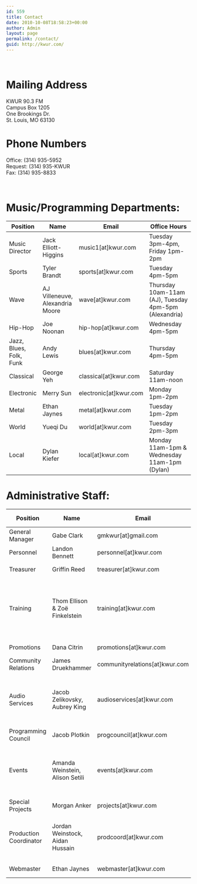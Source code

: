 ```yaml
---
id: 559
title: Contact
date: 2010-10-08T18:58:23+00:00
author: Admin
layout: page
permalink: /contact/
guid: http://kwur.com/
---
```


<br>
<h1>Mailing Address</h1>
<p>
  KWUR 90.3 FM<br>
  Campus Box 1205<br>
  One Brookings Dr.<br>
  St. Louis, MO 63130
</p>

<h1>Phone Numbers</h1>
<p>
  Office: (314) 935-5952<br>
  Request: (314) 935-KWUR<br>
  Fax: (314) 935-8833
</p>
<br>

<h1>Music/Programming Departments:</h1>
  
<table class="table">
  <thead>
    <tr>
      <th>Position</th>
      <th>Name</th>
      <th>Email</th>
      <th>Office Hours</th>
    </tr>
  </thead>
  <tbody>
    <tr>
      <td>Music Director</td>
      <td>Jack Elliott-Higgins</td>
      <td>music1[at]kwur.com</td>
      <td>Tuesday 3pm-4pm, Friday 1pm-2pm</td>
    </tr>
    <tr>
      <td>Sports</td>
      <td>Tyler Brandt</td>
      <td>sports[at]kwur.com</td>
      <td>Tuesday 4pm-5pm</td>
    </tr>
    <tr>
      <td>Wave</td>
      <td>AJ Villeneuve, Alexandria Moore</td>
      <td>wave[at]kwur.com</td>
      <td>Thursday 10am-11am (AJ),&nbsp;Tuesday 4pm-5pm (Alexandria)</td>
    </tr>
    <tr>
      <td>Hip-Hop</td>
      <td>Joe Noonan</td>
      <td>hip-hop[at]kwur.com</td>
      <td>Wednesday 4pm-5pm</td>
    </tr>
    <tr>
      <td>Jazz, Blues, Folk, Funk</td>
      <td>Andy Lewis</td>
      <td>blues[at]kwur.com</td>
      <td>Thursday 4pm-5pm</td>
    </tr>
    <tr>
      <td>Classical</td>
      <td>George Yeh</td>
      <td>classical[at]kwur.com</td>
      <td>Saturday 11am-noon</td>
    </tr>
    <tr>
      <td>Electronic</td>
      <td>Merry Sun</td>
      <td>electronic[at]kwur.com</td>
      <td>Monday 1pm-2pm</td>
    </tr>
    <tr>
      <td>Metal</td>
      <td>Ethan Jaynes</td>
      <td>metal[at]kwur.com</td>
      <td>Tuesday 1pm-2pm</td>
    </tr>
    <tr>
      <td>World</td>
      <td>Yueqi Du</td>
      <td>world[at]kwur.com</td>
      <td>Tuesday 2pm-3pm</td>
    </tr>
    <tr>
      <td>Local</td>
      <td>Dylan Kiefer</td>
      <td>local[at]kwur.com</td>
      <td>Monday 11am-1pm &amp; Wednesday 11am-1pm (Dylan)</td>
    </tr>
  </tbody>
</table>

<h1>Administrative Staff:</h1>
<table class="table">
  <thead>
    <tr>
      <th>Position</th>
      <th>Name</th>
      <th>Email</th>
      <th>Office Hours</th>
    </tr>
  </thead>
  <tbody>
    <tr>
      <td>General Manager</td>
      <td>Gabe Clark</td>
      <td>gmkwur[at]gmail.com</td>
      <td>Monday 2pm-3pm</td>
    </tr>
    <tr>
      <td>Personnel</td>
      <td>Landon Bennett</td>
      <td>personnel[at]kwur.com</td>
      <td>Friday 2pm-3pm</td>
    </tr>
    <tr>
      <td>Treasurer</td>
      <td>Griffin Reed</td>
      <td>treasurer[at]kwur.com</td>
      <td>Wednesday 1pm-2pm</td>
    </tr>
    <tr>
      <td>Training</span></td> 
      <td>Thom Ellison &amp; Zo&euml; Finkelstein</td>
      <td>training[at]kwur.com</td>
      <td>Monday 10am-11am (Thom), Wednesday 10am-11am (Zo&euml;)</td>
    </tr>
    <tr>
      <td>Promotions</td>
      <td>Dana Citrin</td>
      <td>promotions[at]kwur.com</td>
      <td>Monday 3pm-4pm</td>
    </tr>
    <tr>
      <td>Community Relations</td>
      <td>James Druekhammer</td> 
      <td>communityrelations[at]kwur.com</td>
      <td>Thursday 3pm-4pm</td>
    </tr>
    <tr>
      <td>Audio Services</td>
      <td>Jacob Zelikovsky, Aubrey King</td>
      <td>audioservices[at]kwur.com</td>
      <td>Thursday 2pm-3pm (Jacob), Friday 12pm-1pm (Aubrey)</td>
    </tr>
    <tr>
      <td>Programming Council</td>
      <td>Jacob Plotkin</td>
      <td>progcouncil[at]kwur.com</td>
      <td>Thurday 4pm-5pm</td>
    </tr>
    <tr>
      <td>Events</td>
      <td>Amanda Weinstein, Alison Setili</td>
      <td>events[at]kwur.com</td>
      <td>Monday 4pm-5pm (Amanda), Tuesday 10am-11am (Alison)</td>
    </tr>
    <tr>
      <td>Special Projects</td>
      <td>Morgan Anker</td>
      <td>projects[at]kwur.com</td>
      <td>Thursday 1pm-2pm</td>
    </tr>
    <tr>
      <td>Production Coordinator</td>
      <td>Jordan Weinstock, Aidan Hussain</td>
      <td>prodcoord[at]kwur.com</td>
      <td>Friday 3pm &#8211; 4pm (Jordan), Wednesday 2pm-4pm (Aidan)</td>
    </tr>
    <tr>
      <td>Webmaster</td>
      <td>Ethan Jaynes</td>
      <td>webmaster[at]kwur.com</td>
      <td>Tuesday 1pm-2pm</td>
    </tr>
  </tbody>
</table>
